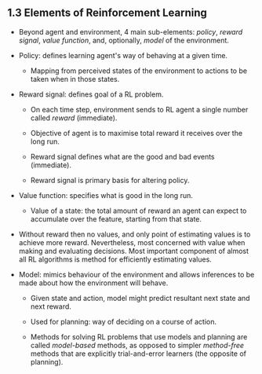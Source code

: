 ## 1.3 Elements of Reinforcement Learning

- Beyond agent and environment, 4 main sub-elements: _policy_, _reward signal_, _value function_, and, optionally, _model_ of the environment.

- Policy: defines learning agent's way of behaving at a given time.

  - Mapping from perceived states of the environment to actions to be taken when in those states.

- Reward signal: defines goal of a RL problem.

  - On each time step, environment sends to RL agent a single number called _reward_ (immediate).

  - Objective of agent is to maximise total reward it receives over the long run.

  - Reward signal defines what are the good and bad events (immediate).

  - Reward signal is primary basis for altering policy.

- Value function: specifies what is good in the long run.

  - Value of a state: the total amount of reward an agent can expect to accumulate over the feature, starting from that state.

- Without reward then no values, and only point of estimating values is to achieve more reward. Nevertheless, most concerned with value when making and evaluating decisions. Most important component of almost all RL algorithms is method for efficiently estimating values.

- Model: mimics behaviour of the environment and allows inferences to be made about how the environment will behave.

  - Given state and action, model might predict resultant next state and next reward.

  - Used for planning: way of deciding on a course of action.

  - Methods for solving RL problems that use models and planning are called _model-based_ methods, as opposed to simpler _method-free_ methods that are explicitly trial-and-error learners (the opposite of planning).
